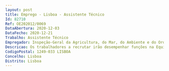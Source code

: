 ```yaml
--- 
layout: post
title: Emprego - Lisboa - Assistente Técnico
Id: 82710
Ref: OE202012/0069
DataAbertura: 2020-12-03
DataFecho: 2020-12-21
Trabalho: Assistente Técnico
Empregador: Inspeção-Geral da Agricultura, do Mar, do Ambiente e do Ordenamento do Território
Descricao: Os trabalhadores a recrutar irão desempenhar funções na Equipa Multidisciplinar de Controlo e Gestão da Informação da IGAMAOT, cabendo lhes, no âmbito das suas funções   Assegurar as atividades operacionais e que integram o Balcão Único da IGAMAOT, designadamente, registo, receção, classificação, distribuição, expedição, arquivo da correspondência e outras atividades relacionadas com o núcleo de ligação à SG MAmb, no âmbito da Prestação Centralizada de Serviços administrativos, financeiros e patrimoniais  Assegurar o registo e encaminhamento da correspondência referente aos processos de contraordenação na equipa de Gestão de Processos de Contraordenação, nomeadamente, elaboração de ofícios de notificação dos arguidos de decisões, de instauração de processos, de depósitos autónomos.
CodigoPostal: 1249-033 LISBOA
Concelho: Lisboa
Distrito: Lisboa
--- 
```

